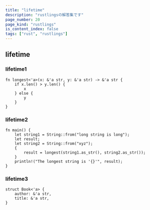 ```yaml
---
title: "lifetime"
description: "rustlingsの解答集です"
page_number: 20
page_kind: "rustlings"
is_content_index: false
tags: ["rust", "rustlings"]
---
```


## lifetime
### lifetime1
```
fn longest<'a>(x: &'a str, y: &'a str) -> &'a str {
    if x.len() > y.len() {
        x
    } else {
        y
    }
}
```
### lifetime2
```
fn main() {
    let string1 = String::from("long string is long");
    let result;
    let string2 = String::from("xyz");
    {
        result = longest(string1.as_str(), string2.as_str());
    }
    println!("The longest string is '{}'", result);
}
```
### lifetime3
```
struct Book<'a> {
    author: &'a str,
    title: &'a str,
}
```
